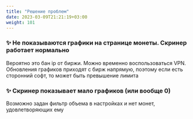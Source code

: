 ```yaml
---
title: "Решение проблем"
date: 2023-03-09T21:21:19+03:00
weight: 101
---
```


### ✨ Не показываются графики на странице монеты. Скринер работает нормально

Вероятно это бан ip от биржи. Можно временно воспользоваться VPN. Обновления графиков приходят с бирж напрямую, поэтому если есть сторонний софт, то может быть превышение лимита

### ✨ Скринер показывает мало графиков (или вообще 0)

Возможно задан фильтр объема в настройках и нет монет, удовлетворяющих ему

